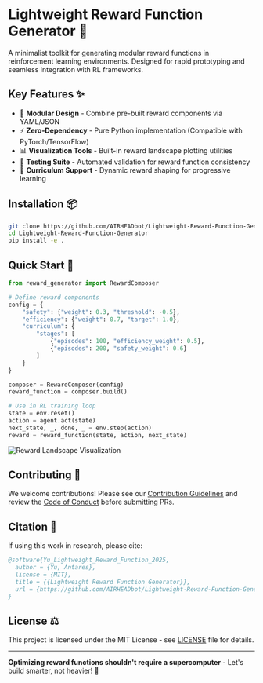 # Lightweight Reward Function Generator 🚀

A minimalist toolkit for generating modular reward functions in reinforcement learning environments. Designed for rapid prototyping and seamless integration with RL frameworks.

## Key Features ✨

- 🧩 **Modular Design** - Combine pre-built reward components via YAML/JSON
- ⚡ **Zero-Dependency** - Pure Python implementation (Compatible with PyTorch/TensorFlow)
- 📊 **Visualization Tools** - Built-in reward landscape plotting utilities
- 🧪 **Testing Suite** - Automated validation for reward function consistency
- 🌱 **Curriculum Support** - Dynamic reward shaping for progressive learning

## Installation 📦

```bash
git clone https://github.com/AIRHEADbot/Lightweight-Reward-Function-Generator.git
cd Lightweight-Reward-Function-Generator
pip install -e .
```

## Quick Start 🚀

```python
from reward_generator import RewardComposer

# Define reward components
config = {
    "safety": {"weight": 0.3, "threshold": -0.5},
    "efficiency": {"weight": 0.7, "target": 1.0},
    "curriculum": {
        "stages": [
            {"episodes": 100, "efficiency_weight": 0.5},
            {"episodes": 200, "safety_weight": 0.6}
        ]
    }
}

composer = RewardComposer(config)
reward_function = composer.build()

# Use in RL training loop
state = env.reset()
action = agent.act(state)
next_state, _, done, _ = env.step(action)
reward = reward_function(state, action, next_state)
```

![Reward Landscape Visualization](docs/reward_surface.png)


## Contributing 🤝

We welcome contributions! Please see our [Contribution Guidelines](CONTRIBUTING.md) and review the [Code of Conduct](CODE_OF_CONDUCT.md) before submitting PRs.

## Citation 📝

If using this work in research, please cite:
```bibtex
@software{Yu_Lightweight_Reward_Function_2025,
  author = {Yu, Antares},
  license = {MIT},
  title = {{Lightweight Reward Function Generator}},
  url = {https://github.com/AIRHEADbot/Lightweight-Reward-Function-Generator}
}
```

## License ⚖️

This project is licensed under the MIT License - see [LICENSE](LICENSE) file for details.

---

**Optimizing reward functions shouldn't require a supercomputer** - Let's build smarter, not heavier! 🦾
